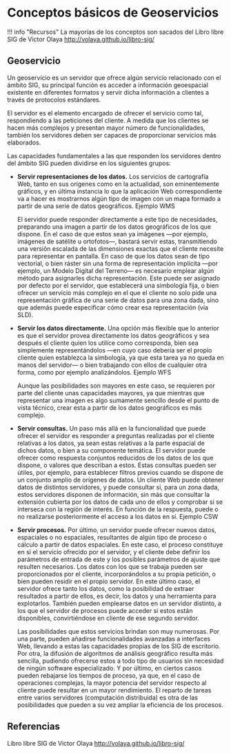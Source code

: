 # Conceptos básicos de Geoservicios

!!! info "Recursos"
	La mayorías de los conceptos son sacados del Libro libre SIG de Victor Olaya http://volaya.github.io/libro-sig/

## Geoservicio

Un geoservicio es un servidor que ofrece algún servicio relacionado con el ámbito SIG, su principal función es acceder a información geoespacial existente en diferentes formatos y servir dicha información a clientes a través de protocolos estándares.

El servidor es el elemento encargado de ofrecer el servicio como tal, respondiendo a las peticiones del cliente. A medida que los clientes se hacen más complejos y presentan mayor número de funcionalidades, también los servidores deben ser capaces de proporcionar servicios más elaborados.

Las capacidades fundamentales a las que responden los servidores dentro del ámbito SIG pueden dividirse en los siguientes grupos:

- **Servir representaciones de los datos.** Los servicios de cartografía Web, tanto en sus orígenes como en la actualidad, son eminentemente gráficos, y en última instancia lo que la aplicación Web correspondiente va a hacer es mostrarnos algún tipo de imagen con un mapa formado a partir de una serie de datos geográficos. Ejemplo WMS

  El servidor puede responder directamente a este tipo de necesidades, preparando una imagen a partir de los datos geográficos de los que dispone. En el caso de que estos sean ya imágenes —por ejemplo, imágenes de satélite u ortofotos—, bastará servir estas, transmitiendo una versión escalada de las dimensiones exactas que el cliente necesite para representar en pantalla. En caso de que los datos sean de tipo vectorial, o bien ráster sin una forma de representación implícita —por ejemplo, un Modelo Digital del Terreno— es necesario emplear algún método para asignarles dicha representación. Este puede ser asignado por defecto por el servidor, que establecerá una simbología fija, o bien ofrecer un servicio más complejo en el que el cliente no solo pide una representación gráfica de una serie de datos para una zona dada, sino que además puede especificar cómo crear esa representación (vía SLD).

- **Servir los datos directamente.** Una opción más flexible que lo anterior es que el servidor provea directamente los datos geográficos y sea después el cliente quien los utilice como corresponda, bien sea simplemente representándolos —en cuyo caso debería ser el propio cliente quien establezca la simbología, ya que esta tarea ya no queda en manos del servidor— o bien trabajando con ellos de cualquier otra forma, como por ejemplo analizándolos. Ejemplo WFS

  Aunque las posibilidades son mayores en este caso, se requieren por parte del cliente unas capacidades mayores, ya que mientras que representar una imagen es algo sumamente sencillo desde el punto de vista técnico, crear esta a partir de los datos geográficos es más complejo.

- **Servir consultas.** Un paso más allá en la funcionalidad que puede ofrecer el servidor es responder a preguntas realizadas por el cliente relativas a los datos, ya sean estas relativas a la parte espacial de dichos datos, o bien a su componente temática. El servidor puede ofrecer como respuesta conjuntos reducidos de los datos de los que dispone, o valores que describan a estos. Estas consultas pueden ser útiles, por ejemplo, para establecer filtros previos cuando se dispone de un conjunto amplio de orígenes de datos. Un cliente Web puede obtener datos de distintos servidores, y puede consultar si, para un zona dada, estos servidores disponen de información, sin más que consultar la extensión cubierta por los datos de cada uno de ellos y comprobar si se interseca con la región de interés. En función de la respuesta, puede o no realizarse posteriormente el acceso a los datos en sí. Ejemplo CSW

- **Servir procesos.** Por último, un servidor puede ofrecer nuevos datos, espaciales o no espaciales, resultantes de algún tipo de proceso o cálculo a partir de datos espaciales. En este caso, el proceso constituye en sí el servicio ofrecido por el servidor, y el cliente debe definir los parámetros de entrada de este y los posibles parámetros de ajuste que resulten necesarios. Los datos con los que se trabaja pueden ser proporcionados por el cliente, incorporándolos a su propia petición, o bien pueden residir en el propio servidor. En este último caso, el servidor ofrece tanto los datos, como la posibilidad de extraer resultados a partir de ellos, es decir, los datos y una herramienta para explotarlos. También pueden emplearse datos en un servidor distinto, a los que el servidor de procesos puede acceder si estos están disponibles, convirtiéndose en cliente de ese segundo servidor.

  Las posibilidades que estos servicios brindan son muy numerosas. Por una parte, pueden añadirse funcionalidades avanzadas a interfaces Web, llevando a estas las capacidades propias de los SIG de escritorio. Por otra, la difusión de algoritmos de análisis geográfico resulta más sencilla, pudiendo ofrecerse estos a todo tipo de usuarios sin necesidad de ningún software especializado. Y por último, en ciertos casos pueden rebajarse los tiempos de proceso, ya que, en el caso de operaciones complejas, la mayor potencia del servidor respecto al cliente puede resultar en un mayor rendimiento. El reparto de tareas entre varios servidores (computación distribuida) es otra de las posibilidades que pueden a su vez ampliar la eficiencia de los procesos.

## Referencias

Libro libre SIG de Victor Olaya http://volaya.github.io/libro-sig/
